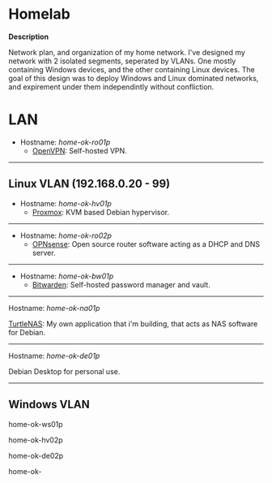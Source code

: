 # Homelab

**Description**

Network plan, and organization of my home network. I've designed my network with 2 isolated segments, seperated by VLANs. One mostly containing Windows devices, and the other containing Linux devices. The goal of this design was to deploy Windows and Linux dominated networks, and expirement under them independintly without confliction.


# LAN

- Hostname: *home-ok-ro01p*
  - [OpenVPN](https://github.com/OpenVPN/openvpn): Self-hosted VPN.

______________________________________________________________________________


## Linux VLAN (192.168.0.20 - 99)

- Hostname: *home-ok-hv01p*
  - [Proxmox](https://www.proxmox.com/en/): KVM based Debian hypervisor. 

______________________________________________________________________________

- Hostname: *home-ok-ro02p*
  - [OPNsense](https://opnsense.org/): Open source router software acting as a DHCP and DNS server.

______________________________________________________________________________

- Hostname: *home-ok-bw01p*
  - [Bitwarden](https://github.com/bitwarden/server): Self-hosted password manager and vault.

______________________________________________________________________________

Hostname: *home-ok-na01p*

[TurtleNAS](https://github.com/allenc125789/TurtleNAS): My own application that i'm building, that acts as NAS software for Debian.

______________________________________________________________________________

Hostname: *home-ok-de01p*

Debian Desktop for personal use.

______________________________________________________________________________

## Windows VLAN

home-ok-ws01p

home-ok-hv02p

home-ok-de02p

home-ok-


